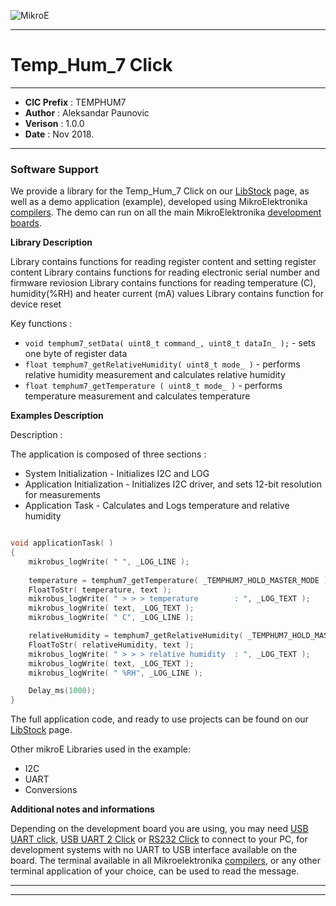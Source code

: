 ![MikroE](http://www.mikroe.com/img/designs/beta/logo_small.png)

---

# Temp_Hum_7 Click

---

- **CIC Prefix**  : TEMPHUM7
- **Author**      : Aleksandar Paunovic
- **Verison**     : 1.0.0
- **Date**        : Nov 2018.

---

### Software Support

We provide a library for the Temp_Hum_7 Click on our [LibStock](https://libstock.mikroe.com/projects/view/2669/temp-hum-7-click) 
page, as well as a demo application (example), developed using MikroElektronika 
[compilers](http://shop.mikroe.com/compilers). The demo can run on all the main 
MikroElektronika [development boards](http://shop.mikroe.com/development-boards).

**Library Description**

 Library contains functions for reading register content and setting register content
 Library contains functions for reading electronic serial number and firmware reviosion
 Library contains functions for reading temperature (C), humidity(%RH) and heater current (mA) values
 Library contains function  for device reset

Key functions :

- ``` void temphum7_setData( uint8_t command_, uint8_t dataIn_ ); ``` - sets one byte of register data
- ``` float temphum7_getRelativeHumidity( uint8_t mode_ ) ```         - performs relative humidity measurement and calculates relative humidity
- ``` float temphum7_getTemperature ( uint8_t mode_ ) ```             - performs temperature measurement and calculates temperature

**Examples Description**

Description :

The application is composed of three sections :

- System Initialization - Initializes I2C and LOG
- Application Initialization - Initializes I2C driver, and sets 12-bit resolution for measurements
- Application Task - Calculates and Logs temperature and relative humidity


```.c

void applicationTask( )
{
    mikrobus_logWrite( " ", _LOG_LINE );
    
    temperature = temphum7_getTemperature( _TEMPHUM7_HOLD_MASTER_MODE );
    FloatToStr( temperature, text );
    mikrobus_logWrite( " > > > temperature        : ", _LOG_TEXT );
    mikrobus_logWrite( text, _LOG_TEXT );
    mikrobus_logWrite( " C", _LOG_LINE );

    relativeHumidity = temphum7_getRelativeHumidity( _TEMPHUM7_HOLD_MASTER_MODE );
    FloatToStr( relativeHumidity, text );
    mikrobus_logWrite( " > > > relative humidity  : ", _LOG_TEXT );
    mikrobus_logWrite( text, _LOG_TEXT );
    mikrobus_logWrite( " %RH", _LOG_LINE );

    Delay_ms(1000);
}

```


The full application code, and ready to use projects can be found on our 
[LibStock](https://libstock.mikroe.com/projects/view/2669/temp-hum-7-click) page.

Other mikroE Libraries used in the example:

- I2C
- UART
- Conversions

**Additional notes and informations**

Depending on the development board you are using, you may need 
[USB UART click](http://shop.mikroe.com/usb-uart-click), 
[USB UART 2 Click](http://shop.mikroe.com/usb-uart-2-click) or 
[RS232 Click](http://shop.mikroe.com/rs232-click) to connect to your PC, for 
development systems with no UART to USB interface available on the board. The 
terminal available in all Mikroelektronika 
[compilers](http://shop.mikroe.com/compilers), or any other terminal application 
of your choice, can be used to read the message.

---
---
